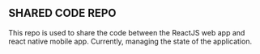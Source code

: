 ## SHARED CODE REPO
This repo is used to share the code between the ReactJS web app and react native mobile app. Currently, managing the state of the application.
